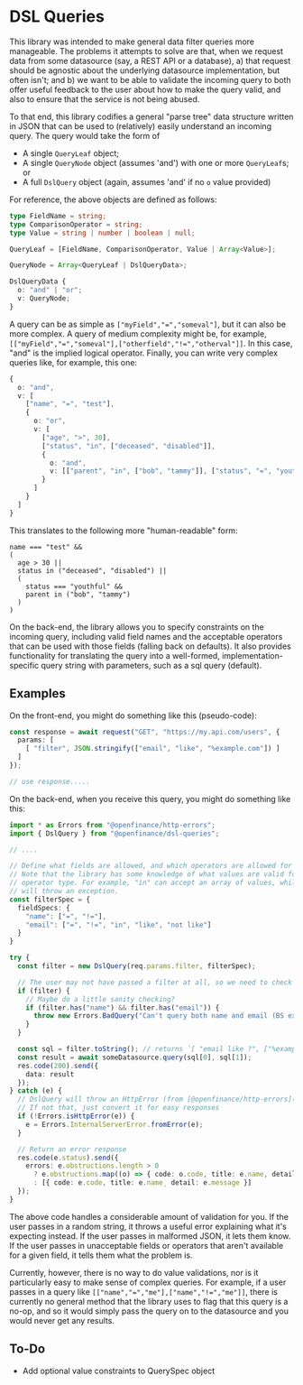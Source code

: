 DSL Queries
==========================================================================

This library was intended to make general data filter queries more manageable. The problems
it attempts to solve are that, when we request data from some datasource (say, a REST API or
a database), a) that request should be agnostic about the underlying datasource implementation,
but often isn't; and b) we want to be able to validate the incoming query to both offer useful
feedback to the user about how to make the query valid, and also to ensure that the service is
not being abused.

To that end, this library codifies a general "parse tree" data structure written in JSON
that can be used to (relatively) easily understand an incoming query. The query would take
the form of

- A single `QueryLeaf` object;
- A single `QueryNode` object (assumes 'and') with one or more `QueryLeaf`s; or
- A full `DslQuery` object (again, assumes 'and' if no `o` value provided)

For reference, the above objects are defined as follows:

```ts
type FieldName = string;
type ComparisonOperator = string;
type Value = string | number | boolean | null;

QueryLeaf = [FieldName, ComparisonOperator, Value | Array<Value>];

QueryNode = Array<QueryLeaf | DslQueryData>;

DslQueryData {
  o: "and" | "or";
  v: QueryNode;
}
```

A query can be as simple as `["myField","=","someval"]`, but it can also be more complex.
A query of medium complexity might be, for example,
`[["myField","=","someval"],["otherfield","!=","otherval"]]`. In this case, "and" is the implied
logical operator. Finally, you can write very complex queries like, for example, this one:

```ts
{
  o: "and",
  v: [
    ["name", "=", "test"],
    {
      o: "or",
      v: [
        ["age", ">", 30],
        ["status", "in", ["deceased", "disabled"]],
        {
          o: "and",
          v: [["parent", "in", ["bob", "tammy"]], ["status", "=", "youthful"]]
        }
      ]
    }
  ]
}
```

This translates to the following more "human-readable" form:

```
name === "test" &&
(
  age > 30 ||
  status in ("deceased", "disabled") ||
  (
    status === "youthful" &&
    parent in ("bob", "tammy")
  )
)
```

On the back-end, the library allows you to specify constraints on the incoming query, including
valid field names and the acceptable operators that can be used with those fields (falling back
on defaults). It also provides functionality for translating the query into a well-formed,
implementation-specific query string with parameters, such as a sql query (default).


## Examples

On the front-end, you might do something like this (pseudo-code):

```ts
const response = await request("GET", "https://my.api.com/users", {
  params: [
    [ "filter", JSON.stringify(["email", "like", "%example.com"]) ]
  ]
});

// use response.....
```

On the back-end, when you receive this query, you might do something like this:

```ts
import * as Errors from "@openfinance/http-errors";
import { DslQuery } from "@openfinance/dsl-queries";

// ....

// Define what fields are allowed, and which operators are allowed for those fields.
// Note that the library has some knowledge of what values are valid for each
// operator type. For example, "in" can accept an array of values, while "=" cannot and
// will throw an exception.
const filterSpec = {
  fieldSpecs: {
    "name": ["=", "!="],
    "email": ["=", "!=", "in", "like", "not like"]
  }
}

try {
  const filter = new DslQuery(req.params.filter, filterSpec);

  // The user may not have passed a filter at all, so we need to check for that
  if (filter) {
    // Maybe do a little sanity checking?
    if (filter.has("name") && filter.has("email")) {
      throw new Errors.BadQuery("Can't query both name and email (BS example, whatever)", "NameAndEmail");
    }
  }

  const sql = filter.toString(); // returns `[ "email like ?", ["%example.com"]]`
  const result = await someDatasource.query(sql[0], sql[1]);
  res.code(200).send({
    data: result
  });
} catch (e) {
  // DslQuery will throw an HttpError (from [@openfinance/http-errors](https://www.npmjs.com/package/@openfinance/http-errors))
  // If not that, just convert it for easy responses
  if (!Errors.isHttpError(e)) {
    e = Errors.InternalServerError.fromError(e);
  }

  // Return an error response
  res.code(e.status).send({
    errors: e.obstructions.length > 0
      ? e.obstructions.map((o) => { code: o.code, title: e.name, detail: o.text })
      : [{ code: e.code, title: e.name¸ detail: e.message }]
  });
}
```

The above code handles a considerable amount of validation for you. If the user passes in a
random string, it throws a useful error explaining what it's expecting instead. If the user
passes in malformed JSON, it lets them know. If the user passes in unacceptable fields or 
operators that aren't available for a given field, it tells them what the problem is.

Currently, however, there is no way to do value validations, nor is it particularly easy to make
sense of complex queries. For example, if a user passes in a query like
`[["name","=","me"],["name","!=","me"]]`, there is currently no general method that the library
uses to flag that this query is a no-op, and so it would simply pass the query on to the
datasource and you would never get any results.

## To-Do

- Add optional value constraints to QuerySpec object

